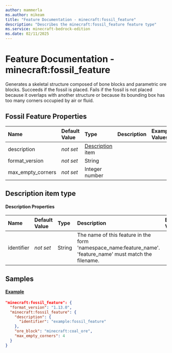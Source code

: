```yaml
---
author: mammerla
ms.author: mikeam
title: "Feature Documentation - minecraft:fossil_feature"
description: "Describes the minecraft:fossil_feature feature type"
ms.service: minecraft-bedrock-edition
ms.date: 02/11/2025 
---
```


# Feature Documentation - minecraft:fossil_feature

Generates a skeletal structure composed of bone blocks and parametric ore blocks. Succeeds if the fossil is placed. Fails if the fossil is not placed because it overlaps with another structure or because its bounding box has too many corners occupied by air or fluid.


## Fossil Feature Properties

|Name       |Default Value |Type |Description |Example Values |
|:----------|:-------------|:----|:-----------|:------------- |
| description | *not set* | [Description](#description-item-type) item |  |  | 
| format_version | *not set* | String |  |  | 
| max_empty_corners | *not set* | Integer number |  |  | 

## Description item type

#### Description Properties

|Name       |Default Value |Type |Description |Example Values |
|:----------|:-------------|:----|:-----------|:------------- |
| identifier | *not set* | String | The name of this feature in the form 'namespace_name:feature_name'. 'feature_name' must match the filename. |  | 

## Samples

#### [Example](example)


```json
"minecraft:fossil_feature": {
  "format_version": "1.13.0",
  "minecraft:fossil_feature": {
    "description": {
      "identifier": "example:fossil_feature"
    },
    "ore_block": "minecraft:coal_ore",
    "max_empty_corners": 4
  }
}
```
